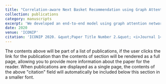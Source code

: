 ```yaml
---
title: "Correlation-aware Next Basket Recommendation using Graph Attention Networks"
collection: publications
category: manuscripts
excerpt: 'We developed an end-to-end model using graph attention networks to predict the next shopping basket by leveraging item correlations.'
date: 2020
venue: 'ICONIP'
citation: 'ICONIP 2020. &quot;Paper Title Number 2.&quot; <i>Journal 1</i>. 1(2).'
---
```


The contents above will be part of a list of publications, if the user clicks the link for the publication than the contents of section will be rendered as a full page, allowing you to provide more information about the paper for the reader. When publications are displayed as a single page, the contents of the above "citation" field will automatically be included below this section in a smaller font.
